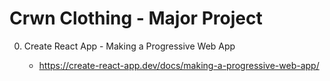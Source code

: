 # Crwn Clothing - Major Project

0. Create React App - Making a Progressive Web App

    - https://create-react-app.dev/docs/making-a-progressive-web-app/